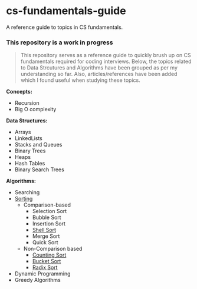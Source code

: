 # cs-fundamentals-guide
A reference guide to topics in CS fundamentals.

### This repository is a work in progress

> This repository serves as a reference guide to quickly brush up on CS fundamentals required for coding interviews. Below, the topics related to Data Strcutures and Algorithms have been grouped as per my understanding so far. Also, articles/references have been added which I found useful when studying these topics.

**Concepts:**
- Recursion
- Big O complexity

**Data Structures:**
- Arrays
- LinkedLists
- Stacks and Queues
- Binary Trees
- Heaps
- Hash Tables
- Binary Search Trees

**Algorithms:**
- Searching
- [Sorting](src/algorithms/sorting/README.md)
  - Comparison-based
    - Selection Sort
    - Bubble Sort
    - Insertion Sort
    - [Shell Sort](src/algorithms/sorting/shellsort/README.md)
    - Merge Sort
    - Quick Sort
  - Non-Comparison based
    - [Counting Sort](src/algorithms/sorting/countingsort/README.md)
    - [Bucket Sort](src/algorithms/sorting/bucketsort/README.md)
    - [Radix Sort](src/algorithms/sorting/radixsort/README.md)
- Dynamic Programming
- Greedy Algorithms

